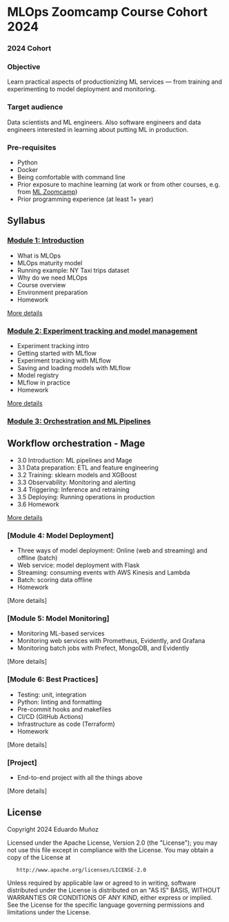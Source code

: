 # MLOps Zoomcamp Course Cohort 2024

### 2024 Cohort

### Objective

Learn practical aspects of productionizing ML services — from training and experimenting to model deployment and monitoring.

### Target audience

Data scientists and ML engineers. Also software engineers and data engineers interested in learning about putting ML in production.

### Pre-requisites

* Python
* Docker
* Being comfortable with command line 
* Prior exposure to machine learning (at work or from other courses, e.g. from [ML Zoomcamp](https://github.com/alexeygrigorev/mlbookcamp-code/tree/master/course-zoomcamp))
* Prior programming experience (at least 1+ year)

## Syllabus

### [Module 1: Introduction](Module01)

* What is MLOps
* MLOps maturity model
* Running example: NY Taxi trips dataset
* Why do we need MLOps
* Course overview
* Environment preparation
* Homework

[More details](Module01)

### [Module 2: Experiment tracking and model management](Module02)

* Experiment tracking intro
* Getting started with MLflow
* Experiment tracking with MLflow
* Saving and loading models with MLflow
* Model registry
* MLflow in practice
* Homework

[More details](Module02)


### [Module 3: Orchestration and ML Pipelines](Module03)

## Workflow orchestration - Mage

* 3.0 Introduction: ML pipelines and Mage
* 3.1 Data preparation: ETL and feature engineering
* 3.2 Training: sklearn models and XGBoost
* 3.3 Observability: Monitoring and alerting
* 3.4 Triggering: Inference and retraining
* 3.5 Deploying: Running operations in production
* 3.6 Homework

[More details](Module03)

### [Module 4: Model Deployment]

* Three ways of model deployment: Online (web and streaming) and offline (batch)
* Web service: model deployment with Flask
* Streaming: consuming events with AWS Kinesis and Lambda
* Batch: scoring data offline
* Homework

[More details]


### [Module 5: Model Monitoring]

* Monitoring ML-based services
* Monitoring web services with Prometheus, Evidently, and Grafana
* Monitoring batch jobs with Prefect, MongoDB, and Evidently

[More details]


### [Module 6: Best Practices]

* Testing: unit, integration
* Python: linting and formatting
* Pre-commit hooks and makefiles
* CI/CD (GitHub Actions)
* Infrastructure as code (Terraform)
* Homework

[More details]

### [Project]

* End-to-end project with all the things above

[More details]

## License

Copyright 2024 Eduardo Muñoz

   Licensed under the Apache License, Version 2.0 (the "License");
   you may not use this file except in compliance with the License.
   You may obtain a copy of the License at

       http://www.apache.org/licenses/LICENSE-2.0

   Unless required by applicable law or agreed to in writing, software
   distributed under the License is distributed on an "AS IS" BASIS,
   WITHOUT WARRANTIES OR CONDITIONS OF ANY KIND, either express or implied.
   See the License for the specific language governing permissions and
   limitations under the License.
